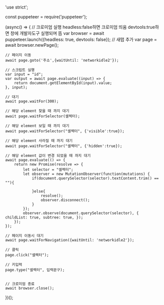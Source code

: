 'use strict';

const puppeteer = require('puppeteer');


(async() => {
	// 크로미엄 실행 headless:false하면 크로미엄 띄움 devtools:true하면 창에 개발자도구 실행되며 뜸
	var browser = await puppeteer.launch({headless: true, devtools: false}); 
	// 새탭 추가
	var page = await browser.newPage();
	
	// 페이지 이동
	await page.goto('주소',{waitUntil: 'networkidle2'});
	
	// 스크립트 실행
	var input = "id";
	var output = await page.evaluate((input) => {
		return document.getElementById(input).value;
	}, input);
	
	// 대기
	await page.waitFor(300);
	
	// 해당 element 찾을 때 까지 대기
	await page.waitForSelector(셀렉터);
	
	// 해당 element 보일 때 까지 대기
	await page.waitForSelector("셀렉터", {'visible':true});
	
	// 해당 element 사라질 때 까지 대기
	await page.waitForSelector("셀렉터", {'hidden':true});
	
	// 해당 element 값이 변경 되었을 때 까지 대기
	await page.evaluate(() => {
		return new Promise(resolve => {
			let selector = "셀렉터";
			let observer = new MutationObserver(function(mutations) {
				if(document.querySelector(selector).textContent.trim() == ""){

				}else{
					resolve();
					observer.disconnect();
				}
			});
			observer.observe(document.querySelector(selector), { childList: true, subtree: true, });
		});
	});
	
	// 페이지 이동시 대기
	await page.waitForNavigation({waitUntil: 'networkidle2'});
	
	// 클릭
	page.click("셀렉터");
	
	// 키입력
	page.type("셀렉터", 입력문구);
	
	
	// 크로미엄 종료
	await browser.close();
	
})();